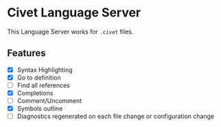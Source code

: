 # Civet Language Server

This Language Server works for `.civet` files.

Features
---

- [x] Syntax Highlighting
- [x] Go to definition
- [ ] Find all references
- [x] Completions
- [ ] Comment/Uncomment
- [x] Symbols outline
- [ ] Diagnostics regenerated on each file change or configuration change

